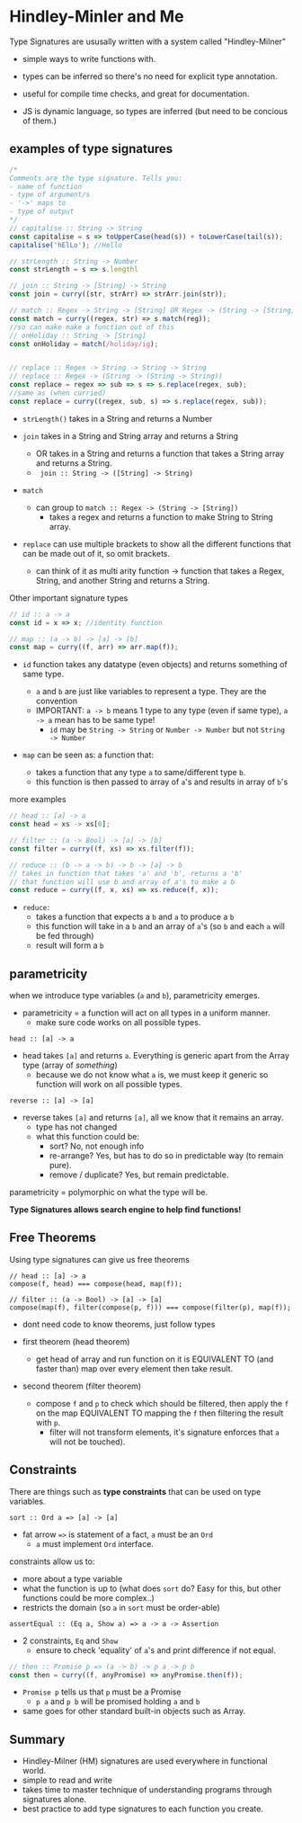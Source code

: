 # Hindley-Minler and Me

Type Signatures are ususally written with a system called "Hindley-Milner"
- simple ways to write functions with.
- types can be inferred so there's no need for explicit type annotation.
- useful for compile time checks, and great for documentation.

- JS is dynamic language, so types are inferred (but need to be concious of them.)

## examples of type signatures

```js
/*
Comments are the type signature. Tells you:
- name of function
- type of argument/s
- '->' maps to
- type of output
*/
// capitalise :: String -> String
const capitalise = s => toUpperCase(head(s)) + toLowerCase(tail(s));
capitalise('hElLo'); //Hello

// strLength :: String -> Number
const strLength = s => s.lengthl

// join :: String -> [String] -> String
const join = curry((str, strArr) => strArr.join(str));

// match :: Regex -> String -> [String] OR Regex -> (String -> [String])
const match = curry((regex, str) => s.match(reg));
//so can make make a function out of this
// onHoliday :: String -> [String]
const onHoliday = match(/holiday/ig);


// replace :: Regex -> String -> String -> String
// replace :: Regex -> (String -> (String -> String))
const replace = regex => sub => s => s.replace(regex, sub);
//same as (when curried)
const replace = curry((regex, sub, s) => s.replace(regex, sub));
```

- `strLength()` takes in a String and returns a Number

- `join` takes in a String and String array and returns a String
  - OR takes in a String and returns a function that takes a String array and returns a String.
  - ` join :: String -> ([String] -> String)`

- `match`
  - can group to `match :: Regex -> (String -> [String])`
    - takes a regex and returns a function to make String to String array.
  
- `replace` can use multiple brackets to show all the different functions that can be made out of it, so omit brackets.
  - can think of it as multi arity function -> function that takes a Regex, String, and another String and returns a String.

Other important signature types
```js
// id :: a -> a
const id = x => x; //identity function

// map :: (a -> b) -> [a] -> [b]
const map = curry((f, arr) => arr.map(f));
```

- `id` function takes any datatype (even objects) and returns something of same type.
  - `a` and `b` are just like variables to represent a type. They are the convention
  - IMPORTANT: `a -> b` means 1 type to any type (even if same type), `a -> a` mean has to be same type!
    - `id` may be `String -> String` or `Number -> Number` but not `String -> Number`

- `map` can be seen as: a function that:
  - takes a function that any type `a` to same/different type `b`.
  - this function is then passed to array of `a`'s and results in array of `b`'s

more examples
```js
// head :: [a] -> a
const head = xs -> xs[0];

// filter :: (a -> Bool) -> [a] -> [b]
const filter = curry((f, xs) => xs.filter(f));

// reduce :: (b -> a -> b) -> b -> [a] -> b
// takes in function that takes 'a' and 'b', returns a 'b'
// that function will use b and array of a's to make a b
const reduce = curry((f, x, xs) => xs.reduce(f, x));
```

- `reduce`:
  - takes a function that expects a `b` and `a` to produce a `b`
  - this function will take in a `b` and an array of `a`'s (so `b` and each `a` will be fed through)
  - result will form a `b`

## parametricity

when we introduce type variables (`a` and `b`), parametricity emerges.
- parametricity = a function will act on all types in a uniform manner.
  - make sure code works on all possible types.

`head :: [a] -> a`
- head takes `[a]` and returns `a`. Everything is generic apart from the Array type (array of *something*)
  - because we do not know what `a` is, we must keep it generic so function will work on all possible types.

`reverse :: [a] -> [a]`
- reverse takes `[a]` and returns `[a]`, all we know that it remains an array.
  - type has not changed
  - what this function could be:
    - sort? No, not enough info
    - re-arrange? Yes, but has to do so in predictable way (to remain pure).
    - remove / duplicate? Yes, but remain predictable.

parametricity = polymorphic on what the type will be.

**Type Signatures allows search engine to help find functions!**

## Free Theorems

Using type signatures can give us free theorems

```
// head :: [a] -> a
compose(f, head) === compose(head, map(f));

// filter :: (a -> Bool) -> [a] -> [a]
compose(map(f), filter(compose(p, f))) === compose(filter(p), map(f));
```
- dont need code to know theorems, just follow types
- first theorem (head theorem)
  - get head of array and run function on it is EQUIVALENT TO (and faster than) map over every element then take result.

- second theorem (filter theorem)
  - compose `f` and `p` to check which should be filtered, then apply the `f` on the map EQUIVALENT TO mapping the `f` then filtering the result with `p`.
    - filter will not transform elements, it's signature enforces that `a` will not be touched).

## Constraints

There are things such as **type constraints** that can be used on type variables.

`sort :: Ord a => [a] -> [a]`
- fat arrow `=>` is statement of a fact, `a` must be an `Ord`
  - `a` must implement `Ord` interface.

constraints allow us to:
- more about a type variable
- what the function is up to (what does `sort` do? Easy for this, but other functions could be more complex..)
- restricts the domain (so `a` in `sort` must be order-able)

`assertEqual :: (Eq a, Show a) => a -> a -> Assertion`
- 2 constraints, `Eq` and `Show`
  - ensure to check 'equality' of `a`'s and print difference if not equal.

```js
// then :: Promise p => (a -> b) -> p a -> p b
const then = curry((f, anyPromise) => anyPromise.then(f));
```
- `Promise p` tells us that `p` must be a Promise
  - `p a` and `p b` will be promised holding `a` and `b`
- same goes for other standard built-in objects such as Array.

## Summary
- Hindley-Milner (HM) signatures are used everywhere in functional world.
- simple to read and write
- takes time to master technique of understanding programs through signatures alone.
- best practice to add type signatures to each function you create.

